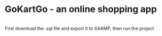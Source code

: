 # GoKartGo - an online shopping app
<br>
First download the .sql file and export it to XAAMP, then run the project

